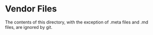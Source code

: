 # Vendor Files

The contents of this directory, with the exception of .meta files and .md files, are ignored by git.
